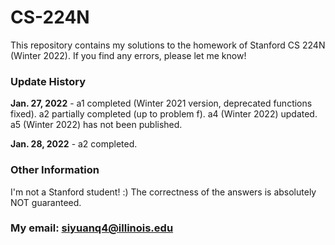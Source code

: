 # CS-224N

This repository contains my solutions to the homework of Stanford CS 224N (Winter 2022). If you find any errors, please
let me know!

### Update History

**Jan. 27, 2022** - a1 completed (Winter 2021 version, deprecated functions fixed). a2 partially completed (up to
problem f). a4 (Winter 2022) updated. a5 (Winter 2022) has not been published.

**Jan. 28, 2022** - a2 completed.

### Other Information

I'm not a Stanford student! :) The correctness of the answers is absolutely NOT guaranteed.

### My email: siyuanq4@illinois.edu
